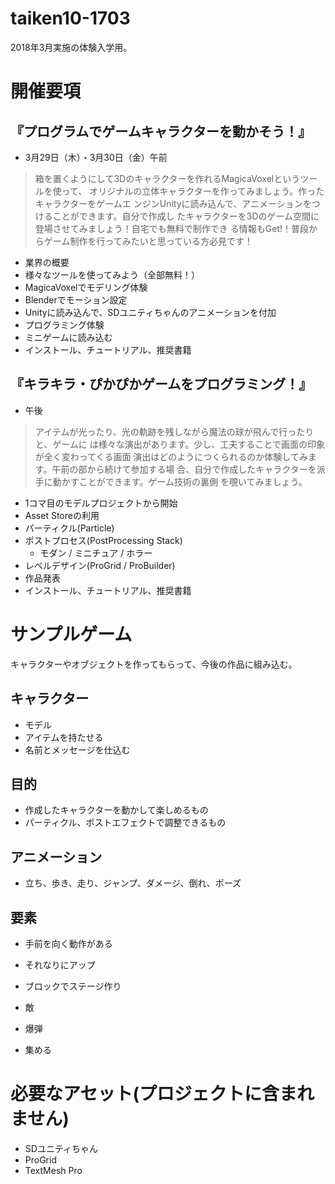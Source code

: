 # taiken10-1703
2018年3月実施の体験入学用。

# 開催要項
## 『プログラムでゲームキャラクターを動かそう！』
- 3月29日（木）・3月30日（金）午前

>箱を置くようにして3Dのキャラクターを作れるMagicaVoxelというツールを使って、
>オリジナルの立体キャラクターを作ってみましょう。作ったキャラクターをゲームエ
>ンジンUnityに読み込んで、アニメーションをつけることができます。自分で作成し
>たキャラクターを3Dのゲーム空間に登場させてみましょう！自宅でも無料で制作でき
>る情報もGet!！普段からゲーム制作を行ってみたいと思っている方必見です！

- 業界の概要
- 様々なツールを使ってみよう（全部無料！）
- MagicaVoxelでモデリング体験
- Blenderでモーション設定
- Unityに読み込んで、SDユニティちゃんのアニメーションを付加
- プログラミング体験
- ミニゲームに読み込む
- インストール、チュートリアル、推奨書籍

## 『キラキラ・ぴかぴかゲームをプログラミング！』
- 午後

>アイテムが光ったり、光の軌跡を残しながら魔法の球が飛んで行ったりと、ゲームに
>は様々な演出があります。少し、工夫することで画面の印象が全く変わってくる画面
>演出はどのようにつくられるのか体験してみます。午前の部から続けて参加する場
>合、自分で作成したキャラクターを派手に動かすことができます。ゲーム技術の裏側
>を覗いてみましょう。

- 1コマ目のモデルプロジェクトから開始
- Asset Storeの利用
- パーティクル(Particle)
- ポストプロセス(PostProcessing Stack)
  - モダン / ミニチュア / ホラー
- レベルデザイン(ProGrid / ProBuilder)
- 作品発表
- インストール、チュートリアル、推奨書籍

# サンプルゲーム
キャラクターやオブジェクトを作ってもらって、今後の作品に組み込む。

## キャラクター
- モデル
- アイテムを持たせる
- 名前とメッセージを仕込む


## 目的
- 作成したキャラクターを動かして楽しめるもの
- パーティクル、ポストエフェクトで調整できるもの

## アニメーション
- 立ち、歩き、走り、ジャンプ、ダメージ、倒れ、ポーズ

## 要素
- 手前を向く動作がある
- それなりにアップ
- ブロックでステージ作り

- 敵
- 爆弾
- 集める

# 必要なアセット(プロジェクトに含まれません)
- SDユニティちゃん
- ProGrid
- TextMesh Pro
